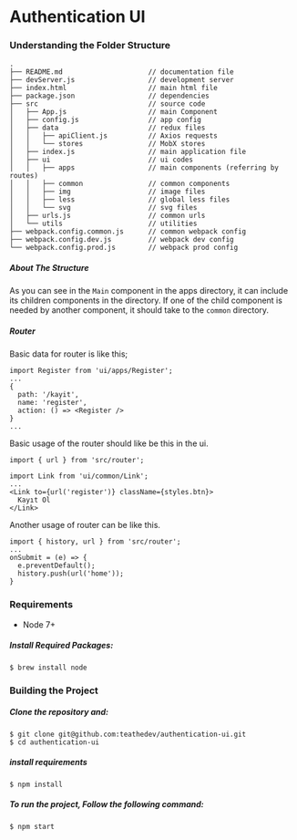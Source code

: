 # Authentication UI

### Understanding the Folder Structure

    .
    ├── README.md                     // documentation file
    ├── devServer.js                  // development server
    ├── index.html                    // main html file
    ├── package.json                  // dependencies
    ├── src                           // source code
    │   ├── App.js                    // main Component
    │   ├── config.js                 // app config
    │   ├── data                      // redux files
    │   │   ├── apiClient.js          // Axios requests
    │   │   └── stores                // MobX stores
    │   ├── index.js                  // main application file
    │   ├── ui                        // ui codes
    │   │   ├── apps                  // main components (referring by routes)
    │   │   ├── common                // common components
    │   │   ├── img                   // image files
    │   │   ├── less                  // global less files
    │   │   └── svg                   // svg files
    │   ├── urls.js                   // common urls
    │   └── utils                     // utilities
    ├── webpack.config.common.js      // common webpack config
    ├── webpack.config.dev.js         // webpack dev config
    └── webpack.config.prod.js        // webpack prod config
    
##### About The Structure
As you can see in the `Main` component in the apps directory, it can include its children components in the directory.
If one of the child component is needed by another component, it should take to the `common` directory.

##### Router
Basic data for router is like this;

```
import Register from 'ui/apps/Register';
...
{
  path: '/kayit',
  name: 'register',
  action: () => <Register />
}
...
```

Basic usage of the router should like be this in the ui.

```
import { url } from 'src/router';

import Link from 'ui/common/Link';
...
<Link to={url('register')} className={styles.btn}>
  Kayıt Ol
</Link>
```

Another usage of router can be like this.

```
import { history, url } from 'src/router';
...
onSubmit = (e) => {
  e.preventDefault();
  history.push(url('home'));
}
```


### Requirements

* Node 7+



##### Install Required Packages:

    $ brew install node


### Building the Project

##### Clone the repository and:

    $ git clone git@github.com:teathedev/authentication-ui.git
    $ cd authentication-ui

##### install requirements

    $ npm install

##### To run the project, Follow the following command:

    $ npm start
